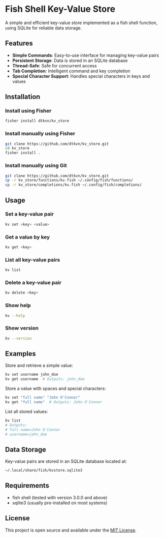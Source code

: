 # Fish Shell Key-Value Store

A simple and efficient key-value store implemented as a fish shell function, using SQLite for reliable data storage.

## Features

- **Simple Commands**: Easy-to-use interface for managing key-value pairs
- **Persistent Storage**: Data is stored in an SQLite database
- **Thread-Safe**: Safe for concurrent access
- **Tab Completion**: Intelligent command and key completion
- **Special Character Support**: Handles special characters in keys and values

## Installation

### Install using Fisher

```bash
fisher install dtkvn/kv_store
```

### Install manually using Fisher

```bash
git clone https://github.com/dtkvn/kv_store.git
cd kv_store
fisher install .
```

### Install manually using Git

```bash
git clone https://github.com/dtkvn/kv_store.git
cp -r kv_store/functions/kv.fish ~/.config/fish/functions/
cp -r kv_store/completions/kv.fish ~/.config/fish/completions/
```

## Usage

### Set a key-value pair

```bash
kv set <key> <value>
```

### Get a value by key

```bash
kv get <key>
```

### List all key-value pairs

```bash
kv list
```

### Delete a key-value pair

```bash
kv delete <key>
```

### Show help

```bash
kv --help
```

### Show version

```bash
kv --version
```

## Examples

Store and retrieve a simple value:

```bash
kv set username john_doe
kv get username  # Outputs: john_doe
```

Store a value with spaces and special characters:

```bash
kv set "full name" "John O'Connor"
kv get "full name"  # Outputs: John O'Connor
```

List all stored values:

```bash
kv list
# Outputs:
# full name=John O'Connor
# username=john_doe
```

## Data Storage

Key-value pairs are stored in an SQLite database located at:

```bash
~/.local/share/fish/kvstore.sqlite3
```

## Requirements

- fish shell (tested with version 3.0.0 and above)
- sqlite3 (usually pre-installed on most systems)

## License

This project is open source and available under the [MIT License](LICENSE).
